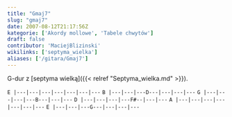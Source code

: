 ```yaml
---
title: "Gmaj7"
slug: "gmaj7"
date: 2007-08-12T21:17:56Z
kategorie: ['Akordy mollowe', 'Tabele chwytów']
draft: false
contributor: 'MaciejBlizinski'
wikilinks: ['septyma_wielka']
aliases: ['/gitara/Gmaj7']
---
```

G-dur z [septyma wielką]({{< relref "Septyma_wielka.md" >}}).

`E |---|---|---|---|---|---|---`
`B |---|---|---D---|---|---|---`
`G |---|---|---|---B---|---|---`
`D |---|---|---|---F#--|---|---`
`A |---|---|---|---|---|---|---`
`E |---|---|---G---|---|---|---`


